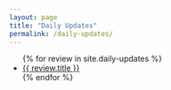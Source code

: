 ```yaml
---
layout: page
title: "Daily Updates"
permalink: /daily-updates/
---
```


<ul>
  {% for review in site.daily-updates %}
    <li>
      <a href="{{ review.url }}">{{ review.title }}</a>
    </li>
  {% endfor %}
</ul>